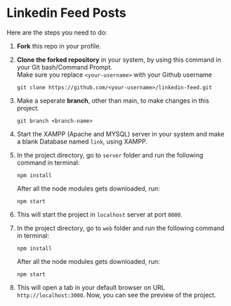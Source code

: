 # Linkedin Feed Posts

Here are the steps you need to do:

1. **Fork** this repo in your profile.
2. **Clone the forked repository** in your system, by using this command in your Git bash/Command Prompt. <br />
   Make sure you replace `<your-username>` with your Github username

   ```
   git clone https://github.com/<your-username>/linkedin-feed.git
   ```
  
3. Make a seperate **branch**, other than main, to make changes in this project.
   ```
   git branch <branch-name>
   ```
4. Start the XAMPP (Apache and MYSQL) server in your system and make a blank Database named `link`, using XAMPP.
5. In the project directory, go to `server` folder and run the following command in terminal: 
   ```
   npm install
   ``` 
   After all the node modules gets downloaded, run:
   ```
   npm start
   ```
6. This will start the project in `localhost` server at port `8000`. 
7. In the project directory, go to `web` folder and run the following command in terminal: 
   ```
   npm install
   ``` 
   After all the node modules gets downloaded, run:
   ```
   npm start
   ```
8. This will open a tab in your default browser on URL `http://localhost:3000`. Now, you can see the preview of the project. 